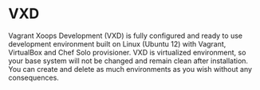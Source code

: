 VXD
===

Vagrant Xoops Development (VXD) is fully configured and ready to use development environment built on Linux (Ubuntu 12) with Vagrant, VirtualBox and Chef Solo provisioner. VXD is virtualized environment, so your base system will not be changed and remain clean after installation. You can create and delete as much environments as you wish without any consequences.
